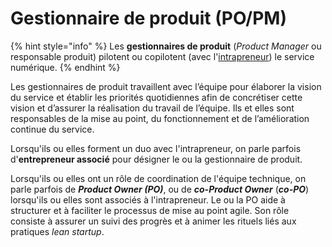 # Gestionnaire de produit (PO/PM)

{% hint style="info" %}
Les **gestionnaires de produit** (_Product Manager_ ou responsable produit) pilotent ou copilotent (avec l'[intrapreneur](../intrapreneur/)) le service numérique.
{% endhint %}

Les gestionnaires de produit travaillent avec l’équipe pour élaborer la vision du service et établir les priorités quotidiennes afin de concrétiser cette vision et d’assurer la réalisation du travail de l’équipe. Ils et elles sont responsables de la mise au point, du fonctionnement et de l’amélioration continue du service.

Lorsqu'ils ou elles forment un duo avec l'intrapreneur, on parle parfois d'**entrepreneur associé** pour désigner le ou la gestionnaire de produit.

Lorsqu'ils ou elles ont un rôle de coordination de l'équipe technique, on parle parfois de _**Product Owner (PO)**_, ou de _**co-Product Owner**_ (_**co-PO**_) lorsqu'ils ou elles sont associés à l'intrapreneur. Le ou la PO aide à structurer et à faciliter le processus de mise au point agile. Son rôle consiste à assurer un suivi des progrès et à animer les rituels liés aux pratiques _lean startup_.
